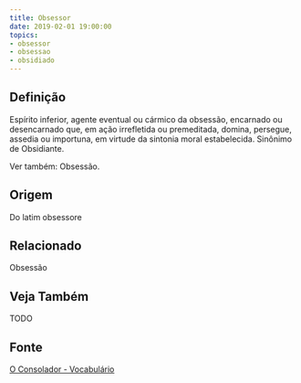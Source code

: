 ```yaml
---
title: Obsessor
date: 2019-02-01 19:00:00
topics:
- obsessor
- obsessao
- obsidiado
---
```


## Definição
Espírito inferior, agente eventual ou cármico da obsessão, encarnado ou
desencarnado que, em ação irrefletida ou premeditada, domina, persegue, assedia
ou importuna, em virtude da sintonia moral estabelecida. Sinônimo de Obsidiante.

Ver também: Obsessão.

## Origem
Do latim obsessore

## Relacionado
Obsessão

## Veja Também
TODO

## Fonte
[O Consolador - Vocabulário](http://www.oconsolador.com.br/linkfixo/vocabulario/principal.html)
